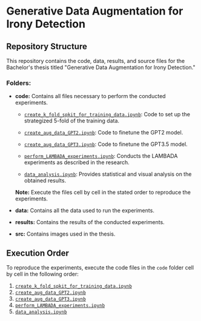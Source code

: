 # Generative Data Augmentation for Irony Detection

## Repository Structure

This repository contains the code, data, results, and source files for the Bachelor's thesis titled "Generative Data Augmentation for Irony Detection."

### Folders:

- **code:** Contains all files necessary to perform the conducted experiments.

  - [`create_k_fold_spkit_for_training_data.ipynb`](code/create_k_fold_spkit_for_training_data.ipynb): Code to set up the strategized 5-fold of the training data.
  
  - [`create_aug_data_GPT2.ipynb`](code/create_aug_data_GPT2.ipynb): Code to finetune the GPT2 model.
  
  - [`create_aug_data_GPT3.ipynb`](code/create_aug_data_GPT3.ipynb): Code to finetune the GPT3.5 model.
  
  - [`perform_LAMBADA_experiments.ipynb`](code/perform_LAMBADA_experiments.ipynb): Conducts the LAMBADA experiments as described in the research.
  
  - [`data_analysis.ipynb`](code/data_analysis.ipynb): Provides statistical and visual analysis on the obtained results.

  **Note:** Execute the files cell by cell in the stated order to reproduce the experiments.

- **data:** Contains all the data used to run the experiments.

- **results:** Contains the results of the conducted experiments.

- **src:** Contains images used in the thesis.

## Execution Order

To reproduce the experiments, execute the code files in the `code` folder cell by cell in the following order:

1. [`create_k_fold_spkit_for_training_data.ipynb`](code/create_k_fold_spkit_for_training_data.ipynb)
2. [`create_aug_data_GPT2.ipynb`](code/create_aug_data_GPT2.ipynb)
3. [`create_aug_data_GPT3.ipynb`](code/create_aug_data_GPT3.ipynb)
4. [`perform_LAMBADA_experiments.ipynb`](code/perform_LAMBADA_experiments.ipynb)
5. [`data_analysis.ipynb`](code/data_analysis.ipynb)
